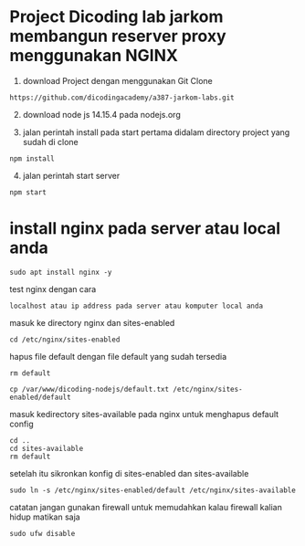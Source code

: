# Project Dicoding lab jarkom membangun reserver proxy menggunakan NGINX

1. download Project dengan menggunakan Git Clone
``````
https://github.com/dicodingacademy/a387-jarkom-labs.git
```````
2. download node js 14.15.4 pada nodejs.org

3. jalan perintah install pada start pertama didalam directory project yang sudah di clone
``````
npm install 
``````
4. jalan perintah start server
``````
npm start
``````

# install nginx pada server atau local anda
``````
sudo apt install nginx -y
``````
test nginx dengan cara
``````
localhost atau ip address pada server atau komputer local anda
``````

masuk ke directory nginx dan sites-enabled
```````
cd /etc/nginx/sites-enabled
```````

hapus file default dengan file default yang sudah tersedia
```````
rm default

cp /var/www/dicoding-nodejs/default.txt /etc/nginx/sites-enabled/default
```````
masuk kedirectory sites-available pada nginx untuk menghapus default config
`````` 
cd ..
cd sites-available
rm default
``````
setelah itu sikronkan konfig di sites-enabled dan sites-available
`````
sudo ln -s /etc/nginx/sites-enabled/default /etc/nginx/sites-available
`````

catatan jangan gunakan firewall untuk memudahkan kalau firewall kalian hidup matikan saja
`````
sudo ufw disable
`````
